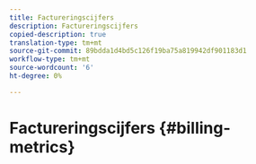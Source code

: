 ```yaml
---
title: Factureringscijfers
description: Factureringscijfers
copied-description: true
translation-type: tm+mt
source-git-commit: 89bdda1d4bd5c126f19ba75a819942df901183d1
workflow-type: tm+mt
source-wordcount: '6'
ht-degree: 0%

---
```



# Factureringscijfers {#billing-metrics}
